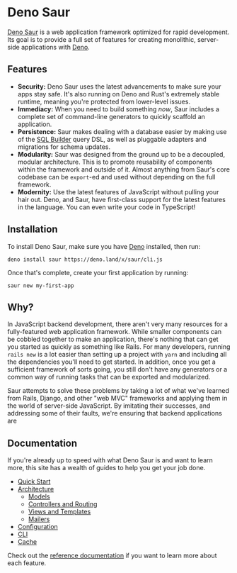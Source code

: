 # Deno Saur

[Deno Saur][] is a web application framework optimized for rapid
development. Its goal is to provide a full set of features for creating
monolithic, server-side applications with [Deno][].

## Features

- **Security:** Deno Saur uses the latest advancements to make sure your
  apps stay safe. It's also running on Deno and Rust's extremely stable
  runtime, meaning you're protected from lower-level issues.
- **Immediacy:** When you need to build something *now*, Saur includes a
  complete set of command-line generators to quickly scaffold an
  application.
- **Persistence:** Saur makes dealing with a database easier by making
  use of the [SQL Builder][] query DSL, as well as pluggable adapters
  and migrations for schema updates.
- **Modularity:** Saur was designed from the ground up to be a
  decoupled, modular architecture. This is to promote reusability of
  components within the framework and outside of it. Almost anything
  from Saur's core codebase can be `export`-ed and used without
  depending on the full framework.
- **Modernity:** Use the latest features of JavaScript without pulling
  your hair out. Deno, and Saur, have first-class support for the latest
  features in the language. You can even write your code in TypeScript!

## Installation

To install Deno Saur, make sure you have [Deno][] installed, then run:

    deno install saur https://deno.land/x/saur/cli.js

Once that's complete, create your first application by running:

    saur new my-first-app

## Why?

In JavaScript backend development, there aren't very many resources for
a fully-featured web application framework. While smaller components can
be cobbled together to make an application, there's nothing that can get
you started as quickly as something like Rails. For many developers,
running `rails new` is a lot easier than setting up a project with
`yarn` and including all the dependencies you'll need to get started. In
addition, once you get a sufficient framework of sorts going, you still
don't have any generators or a common way of running tasks that can be
exported and modularized.

Saur attempts to solve these problems by taking a lot of what we've
learned from Rails, Django, and other "web MVC" frameworks and applying
them in the world of server-side JavaScript. By imitating their
successes, and addressing some of their faults, we're ensuring that
backend applications are 

## Documentation

If you're already up to speed with what Deno Saur is and want to learn
more, this site has a wealth of guides to help you get your job done.

- [Quick Start](/start.html)
- [Architecture](/architecture.html)
  - [Models](/models.html)
  - [Controllers and Routing](/controllers.html)
  - [Views and Templates](/views.html)
  - [Mailers](/mailers.html)
- [Configuration](/configuration.html)
- [CLI](/cli.html)
- [Cache](/cache.html)

Check out the [reference documentation][] if you want to learn more
about each feature.

[Deno Saur]: https://denosaur.org
[Deno]: https://deno.land
[reference documentation]: https://api.denosaur.org
[Django]: https://djangoproject.com
[Ruby on Rails]: https://rubyonrails.org
[SQL Builder]: https://github.com/manyuanrong/sql-builder

